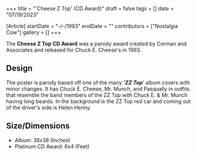 +++
title = "'Cheese Z Top' (CD Award)"
draft = false
tags = []
date = "07/19/2023"

[Article]
startDate = "-/-/1993"
endDate = ""
contributors = ["Nostalgia Cow"]
gallery = []
+++


The <b>Cheese Z Top CD Award</b> was a parody award created by Corman and Associates and released for Chuck E. Cheese's in 1993.

<h2> Design </h2>
The poster is parody based off one of the many <b><i><nowiki/>'ZZ Top</b></i>' album covers with minor changes. It has Chuck E. Cheese, Mr. Munch, and Pasqually in outfits that resemble the band members of the ZZ Top with Chuck E. & Mr. Munch having long beards. In the background is the ZZ Top red car and coming out of the driver's side is Helen Henny.

<h2> Size/Dimensions </h2>

* Album: 38x38 (Inches)
* Platinum CD Award: 6x4 (Feet)